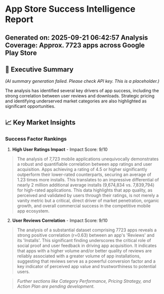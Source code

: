 # App Store Success Intelligence Report

**Generated on:** 2025-09-21 06:42:57
**Analysis Coverage:** Approx. 7723 apps across Google Play Store
---
## 🎯 Executive Summary
*(AI summary generation failed. Please check API key. This is a placeholder.)*

The analysis has identified several key drivers of app success, including the strong correlation between user reviews and downloads. Strategic pricing and identifying underserved market categories are also highlighted as significant opportunities.
## 📈 Key Market Insights

### Success Factor Rankings
1. **High User Ratings Impact** - Impact Score: 9/10
> The analysis of 7,723 mobile applications unequivocally demonstrates a robust and quantifiable correlation between app ratings and user acquisition. Apps achieving a rating of 4.5 or higher significantly outperform their lower-rated counterparts, securing an average of 1.23 times more installs. This translates to an impressive differential of nearly 2 million additional average installs (9,674,834 vs. 7,839,794) for high-rated applications. This data highlights that app quality, as perceived and validated by users through their ratings, is not merely a vanity metric but a critical, direct driver of market penetration, organic growth, and overall commercial success in the competitive mobile app ecosystem.

2. **User Reviews Correlation** - Impact Score: 9/10
> The analysis of a substantial dataset comprising 7723 apps reveals a strong positive correlation (r=0.63) between an app's 'Reviews' and its 'Installs'. This significant finding underscores the critical role of social proof and user feedback in driving app acquisition. It indicates that apps with a higher volume and/or better quality of reviews are reliably associated with a greater volume of app installations, suggesting that reviews serve as a powerful conversion factor and a key indicator of perceived app value and trustworthiness to potential users.



> *Further sections like Category Performance, Pricing Strategy, and Action Plan are pending development.*